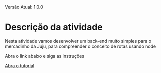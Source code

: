 Versão Atual: 1.0.0

# Descrição da atividade

  Nesta atividade vamos desenvolver um back-end muito simples para o mercadinho da Juju, para compreender o conceito de rotas usando node

  Abra o link abaixo e siga as instruções

  [Abra o tutorial](docs/tutorial.md)